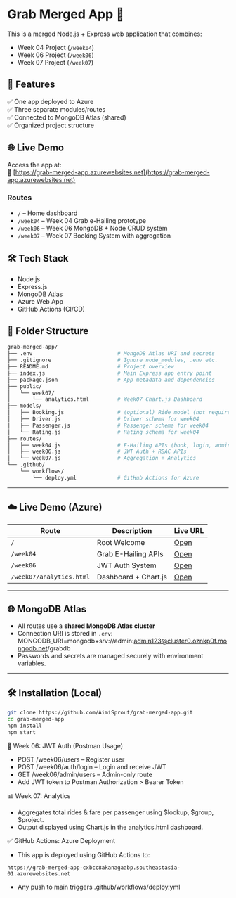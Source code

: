 # Grab Merged App 🚖

This is a merged Node.js + Express web application that combines:
- Week 04 Project (`/week04`)
- Week 06 Project (`/week06`)
- Week 07 Project (`/week07`)

## 🚀 Features

✅ One app deployed to Azure  
✅ Three separate modules/routes  
✅ Connected to MongoDB Atlas (shared)  
✅ Organized project structure

## 🌐 Live Demo

Access the app at:  
🔗 [https://grab-merged-app.azurewebsites.net](https://grab-merged-app.azurewebsites.net)

### Routes
- `/` – Home dashboard  
- `/week04` – Week 04 Grab e-Hailing prototype  
- `/week06` – Week 06 MongoDB + Node CRUD system  
- `/week07` – Week 07 Booking System with aggregation

## 🛠 Tech Stack

- Node.js
- Express.js
- MongoDB Atlas
- Azure Web App
- GitHub Actions (CI/CD)

## 📁 Folder Structure
```bash
grab-merged-app/
├── .env                           # MongoDB Atlas URI and secrets
├── .gitignore                     # Ignore node_modules, .env etc.
├── README.md                      # Project overview
├── index.js                       # Main Express app entry point
├── package.json                   # App metadata and dependencies
├── public/
│   └── week07/
│       └── analytics.html         # Week07 Chart.js Dashboard
├── models/
│   ├── Booking.js                 # (optional) Ride model (not required if Ride is in index)
│   ├── Driver.js                  # Driver schema for week04
│   ├── Passenger.js               # Passenger schema for week04
│   └── Rating.js                  # Rating schema for week04
├── routes/
│   ├── week04.js                  # E-Hailing APIs (book, login, admin)
│   ├── week06.js                  # JWT Auth + RBAC APIs
│   └── week07.js                  # Aggregation + Analytics
└── .github/
    └── workflows/
        └── deploy.yml             # GitHub Actions for Azure

```

---

## ☁️ Live Demo (Azure)

| Route | Description | Live URL |
|-------|-------------|----------|
| `/`   | Root Welcome | [Open](https://grab-merged-app-cxbcc8akanagaabp.southeastasia-01.azurewebsites.net/) |
| `/week04` | Grab E-Hailing APIs | [Open](https://grab-merged-app-cxbcc8akanagaabp.southeastasia-01.azurewebsites.net/week04) |
| `/week06` | JWT Auth System | [Open](https://grab-merged-app-cxbcc8akanagaabp.southeastasia-01.azurewebsites.net/week06) |
| `/week07/analytics.html` | Dashboard + Chart.js | [Open](https://grab-merged-app-cxbcc8akanagaabp.southeastasia-01.azurewebsites.net/week07/analytics.html) |

---

## 🌐 MongoDB Atlas

- All routes use a **shared MongoDB Atlas cluster**
- Connection URI is stored in `.env`: MONGODB_URI=mongodb+srv://admin:admin123@cluster0.oznkp0f.mongodb.net/grabdb
-  Passwords and secrets are managed securely with environment variables.

---

## 🛠️ Installation (Local)

```bash
git clone https://github.com/AimiSprout/grab-merged-app.git
cd grab-merged-app
npm install
npm start
```

🔐 Week 06: JWT Auth (Postman Usage)
- POST /week06/users – Register user
- POST /week06/auth/login – Login and receive JWT
- GET /week06/admin/users – Admin-only route
- Add JWT token to Postman Authorization > Bearer Token

📊 Week 07: Analytics
- Aggregates total rides & fare per passenger using $lookup, $group, $project.
- Output displayed using Chart.js in the analytics.html dashboard.

✅ GitHub Actions: Azure Deployment
- This app is deployed using GitHub Actions to:
```
https://grab-merged-app-cxbcc8akanagaabp.southeastasia-01.azurewebsites.net
```
- Any push to main triggers .github/workflows/deploy.yml

